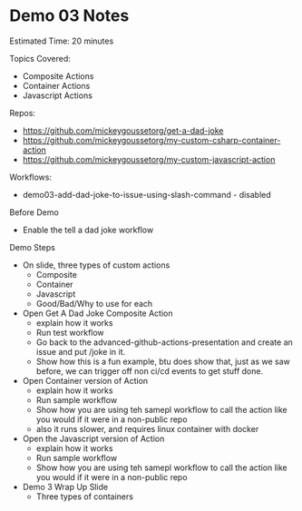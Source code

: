 # Demo 03 Notes

Estimated Time: 20 minutes

Topics Covered:
- Composite Actions
- Container Actions
- Javascript Actions

Repos:
- https://github.com/mickeygoussetorg/get-a-dad-joke
- https://github.com/mickeygoussetorg/my-custom-csharp-container-action
- https://github.com/mickeygoussetorg/my-custom-javascript-action

Workflows:
- demo03-add-dad-joke-to-issue-using-slash-command - disabled

Before Demo
  - Enable the tell a dad joke workflow

Demo Steps
  - On slide, three types of custom actions
    - Composite
    - Container
    - Javascript
    - Good/Bad/Why to use for each
  - Open Get A Dad Joke Composite Action
    - explain how it works
    - Run test workflow
    - Go back to the advanced-github-actions-presentation and create an issue and put /joke in it.
    - Show how this is a fun example, btu does show that, just as we saw before, we can trigger off non ci/cd events to get stuff done.
  - Open Container version of Action
    - explain how it works
    - Run sample workflow
    - Show how you are using teh samepl workflow to call the action like you would if it were in a non-public repo
    - also it runs slower, and requires  linux container with docker
  - Open the Javascript version of Action
    -  explain how it works
    - Run sample workflow
    - Show how you are using teh samepl workflow to call the action like you would if it were in a non-public repo
  - Demo 3 Wrap Up Slide
    - Three types of containers

